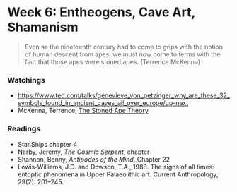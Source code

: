 # Week 6: Entheogens, Cave Art, Shamanism

> Even as the nineteenth century had to come to grips with the notion of human descent from apes, we must now come to terms with the fact that those apes were stoned apes. (Terrence McKenna)


### Watchings
* https://www.ted.com/talks/genevieve_von_petzinger_why_are_these_32_symbols_found_in_ancient_caves_all_over_europe/up-next
* McKenna, Terrence, [The Stoned Ape Theory](https://youtu.be/ZnEKoFrx1rI)

### Readings
* Star.Ships chapter 4
* Narby, Jeremy, *The Cosmic Serpent*, chapter
* Shannon, Benny, *Antipodes of the Mind*, Chapter 22
* Lewis-Williams, J.D. and Dowson, T.A., 1988. The signs of all times: entoptic phenomena in Upper Palaeolithic art. Current Anthropology, 29(2): 201–245.
